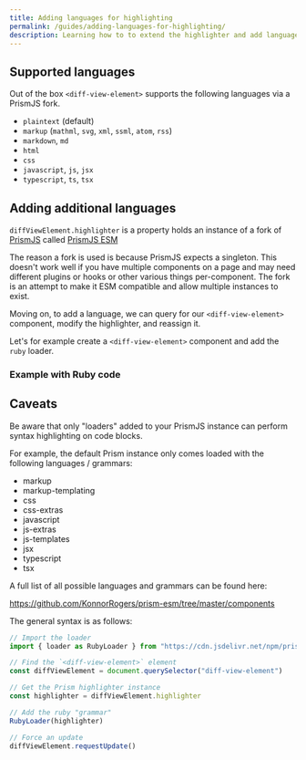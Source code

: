 ```yaml
---
title: Adding languages for highlighting
permalink: /guides/adding-languages-for-highlighting/
description: Learning how to to extend the highlighter and add languages.
---
```


## Supported languages

Out of the box `<diff-view-element>` supports the following languages via a PrismJS fork.

- `plaintext` (default)
- `markup` (`mathml`, `svg`, `xml`, `ssml`, `atom`, `rss`)
- `markdown`, `md`
- `html`
- `css`
- `javascript`, `js`, `jsx`
- `typescript`, `ts`, `tsx`

## Adding additional languages

`diffViewElement.highlighter` is a property holds an instance of a fork of [PrismJS](https://prismjs.com/) called [PrismJS ESM](https://github.com/konnorrogers/prism-esm)

The reason a fork is used is because PrismJS expects a singleton. This doesn't work well if you have multiple components on a page and may need different plugins or hooks or other various things per-component. The fork is an attempt to make it ESM compatible and allow multiple instances to exist.

Moving on, to add a language, we can query for our `<diff-view-element>` component, modify the highlighter, and reassign it.

Let's for example create a `<diff-view-element>` component and add the `ruby` loader.

### Example with Ruby code

<light-preview preview-mode="shadow-dom" script-scope="shadow-dom">
  <script type="text/plain" slot="code">
    <diff-view-element
      language="ruby"

      old-value="
        def foo
          puts 'bar'
        end"
      new-value = "
        def bar
          puts 'foo'
        end"
    >
    </diff-view-element>
    <script>
      ;(async () => {
        const RubyLoader = (await import("https://cdn.jsdelivr.net/npm/prism-esm/components/prism-ruby.js")).loader
        const diffViewElement = document.querySelector("diff-view-element")

        // Get the Prism highlighter instance
        const highlighter = diffViewElement.highlighter

        // Add the ruby "grammar"
        RubyLoader(highlighter)

        // Force an update
        diffViewElement.requestUpdate()
      })()
    &lt;/script>
  </script>
</light-preview>

## Caveats

Be aware that only "loaders" added to your PrismJS instance can perform syntax highlighting on code blocks.

For example, the default Prism instance only comes loaded with the following languages / grammars:

- markup
- markup-templating
- css
- css-extras
- javascript
- js-extras
- js-templates
- jsx
- typescript
- tsx

A full list of all possible languages and grammars can be found here:

<https://github.com/KonnorRogers/prism-esm/tree/master/components>

The general syntax is as follows:

```js
// Import the loader
import { loader as RubyLoader } from "https://cdn.jsdelivr.net/npm/prism-esm/components/prism-ruby.js")

// Find the `<diff-view-element>` element
const diffViewElement = document.querySelector("diff-view-element")

// Get the Prism highlighter instance
const highlighter = diffViewElement.highlighter

// Add the ruby "grammar"
RubyLoader(highlighter)

// Force an update
diffViewElement.requestUpdate()
```
